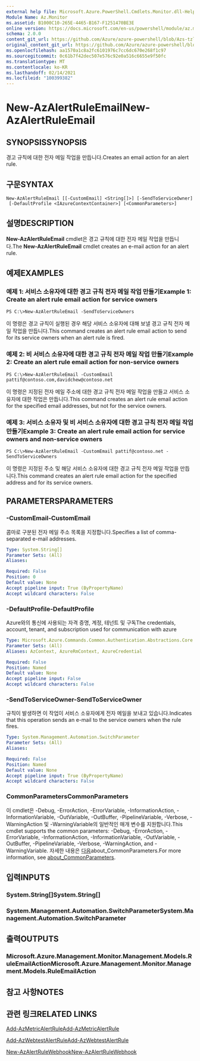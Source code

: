 ```yaml
---
external help file: Microsoft.Azure.PowerShell.Cmdlets.Monitor.dll-Help.xml
Module Name: Az.Monitor
ms.assetid: B1000C10-265E-4465-B167-F1251470BE3E
online version: https://docs.microsoft.com/en-us/powershell/module/az.monitor/new-azalertruleemail
schema: 2.0.0
content_git_url: https://github.com/Azure/azure-powershell/blob/Azs-tzl/src/Monitor/Monitor/help/New-AzAlertRuleEmail.md
original_content_git_url: https://github.com/Azure/azure-powershell/blob/Azs-tzl/src/Monitor/Monitor/help/New-AzAlertRuleEmail.md
ms.openlocfilehash: aa1570a1c8a2fc6101976c7cc6dc670e268f1c97
ms.sourcegitcommit: 0c61b7f42dec507e576c92e0a516c6655e9f50fc
ms.translationtype: MT
ms.contentlocale: ko-KR
ms.lasthandoff: 02/14/2021
ms.locfileid: "100399382"
---
```

# <span data-ttu-id="abf38-101">New-AzAlertRuleEmail</span><span class="sxs-lookup"><span data-stu-id="abf38-101">New-AzAlertRuleEmail</span></span>

## <span data-ttu-id="abf38-102">SYNOPSIS</span><span class="sxs-lookup"><span data-stu-id="abf38-102">SYNOPSIS</span></span>
<span data-ttu-id="abf38-103">경고 규칙에 대한 전자 메일 작업을 만듭니다.</span><span class="sxs-lookup"><span data-stu-id="abf38-103">Creates an email action for an alert rule.</span></span>

## <span data-ttu-id="abf38-104">구문</span><span class="sxs-lookup"><span data-stu-id="abf38-104">SYNTAX</span></span>

```
New-AzAlertRuleEmail [[-CustomEmail] <String[]>] [-SendToServiceOwner]
 [-DefaultProfile <IAzureContextContainer>] [<CommonParameters>]
```

## <span data-ttu-id="abf38-105">설명</span><span class="sxs-lookup"><span data-stu-id="abf38-105">DESCRIPTION</span></span>
<span data-ttu-id="abf38-106">**New-AzAlertRuleEmail** cmdlet은 경고 규칙에 대한 전자 메일 작업을 만듭니다.</span><span class="sxs-lookup"><span data-stu-id="abf38-106">The **New-AzAlertRuleEmail** cmdlet creates an e-mail action for an alert rule.</span></span>

## <span data-ttu-id="abf38-107">예제</span><span class="sxs-lookup"><span data-stu-id="abf38-107">EXAMPLES</span></span>

### <span data-ttu-id="abf38-108">예제 1: 서비스 소유자에 대한 경고 규칙 전자 메일 작업 만들기</span><span class="sxs-lookup"><span data-stu-id="abf38-108">Example 1: Create an alert rule email action for service owners</span></span>
```
PS C:\>New-AzAlertRuleEmail -SendToServiceOwners
```

<span data-ttu-id="abf38-109">이 명령은 경고 규칙이 실행된 경우 해당 서비스 소유자에 대해 보낼 경고 규칙 전자 메일 작업을 만듭니다.</span><span class="sxs-lookup"><span data-stu-id="abf38-109">This command creates an alert rule email action to send for its service owners when an alert rule is fired.</span></span>

### <span data-ttu-id="abf38-110">예제 2: 비 서비스 소유자에 대한 경고 규칙 전자 메일 작업 만들기</span><span class="sxs-lookup"><span data-stu-id="abf38-110">Example 2: Create an alert rule email action for non-service owners</span></span>
```
PS C:\>New-AzAlertRuleEmail -CustomEmail pattif@contoso.com,davidchew@contoso.net
```

<span data-ttu-id="abf38-111">이 명령은 지정된 전자 메일 주소에 대한 경고 규칙 전자 메일 작업을 만들고 서비스 소유자에 대한 작업은 만듭니다.</span><span class="sxs-lookup"><span data-stu-id="abf38-111">This command creates an alert rule email action for the specified email addresses, but not for the service owners.</span></span>

### <span data-ttu-id="abf38-112">예제 3: 서비스 소유자 및 비 서비스 소유자에 대한 경고 규칙 전자 메일 작업 만들기</span><span class="sxs-lookup"><span data-stu-id="abf38-112">Example 3: Create an alert rule email action for service owners and non-service owners</span></span>
```
PS C:\>New-AzAlertRuleEmail -CustomEmail pattif@contoso.net -SendToServiceOwners
```

<span data-ttu-id="abf38-113">이 명령은 지정된 주소 및 해당 서비스 소유자에 대한 경고 규칙 전자 메일 작업을 만듭니다.</span><span class="sxs-lookup"><span data-stu-id="abf38-113">This command creates an alert rule email action for the specified address and for its service owners.</span></span>

## <span data-ttu-id="abf38-114">PARAMETERS</span><span class="sxs-lookup"><span data-stu-id="abf38-114">PARAMETERS</span></span>

### <span data-ttu-id="abf38-115">-CustomEmail</span><span class="sxs-lookup"><span data-stu-id="abf38-115">-CustomEmail</span></span>
<span data-ttu-id="abf38-116">콤마로 구분된 전자 메일 주소 목록을 지정합니다.</span><span class="sxs-lookup"><span data-stu-id="abf38-116">Specifies a list of comma-separated e-mail addresses.</span></span>

```yaml
Type: System.String[]
Parameter Sets: (All)
Aliases:

Required: False
Position: 0
Default value: None
Accept pipeline input: True (ByPropertyName)
Accept wildcard characters: False
```

### <span data-ttu-id="abf38-117">-DefaultProfile</span><span class="sxs-lookup"><span data-stu-id="abf38-117">-DefaultProfile</span></span>
<span data-ttu-id="abf38-118">Azure와의 통신에 사용되는 자격 증명, 계정, 테넌트 및 구독</span><span class="sxs-lookup"><span data-stu-id="abf38-118">The credentials, account, tenant, and subscription used for communication with azure</span></span>

```yaml
Type: Microsoft.Azure.Commands.Common.Authentication.Abstractions.Core.IAzureContextContainer
Parameter Sets: (All)
Aliases: AzContext, AzureRmContext, AzureCredential

Required: False
Position: Named
Default value: None
Accept pipeline input: False
Accept wildcard characters: False
```

### <span data-ttu-id="abf38-119">-SendToServiceOwner</span><span class="sxs-lookup"><span data-stu-id="abf38-119">-SendToServiceOwner</span></span>
<span data-ttu-id="abf38-120">규칙이 발생하면 이 작업이 서비스 소유자에게 전자 메일을 보내고 있습니다.</span><span class="sxs-lookup"><span data-stu-id="abf38-120">Indicates that this operation sends an e-mail to the service owners when the rule fires.</span></span>

```yaml
Type: System.Management.Automation.SwitchParameter
Parameter Sets: (All)
Aliases:

Required: False
Position: Named
Default value: None
Accept pipeline input: True (ByPropertyName)
Accept wildcard characters: False
```

### <span data-ttu-id="abf38-121">CommonParameters</span><span class="sxs-lookup"><span data-stu-id="abf38-121">CommonParameters</span></span>
<span data-ttu-id="abf38-122">이 cmdlet은 -Debug, -ErrorAction, -ErrorVariable, -InformationAction, -InformationVariable, -OutVariable, -OutBuffer, -PipelineVariable, -Verbose, -WarningAction 및 -WarningVariable의 일반적인 매개 변수를 지원합니다.</span><span class="sxs-lookup"><span data-stu-id="abf38-122">This cmdlet supports the common parameters: -Debug, -ErrorAction, -ErrorVariable, -InformationAction, -InformationVariable, -OutVariable, -OutBuffer, -PipelineVariable, -Verbose, -WarningAction, and -WarningVariable.</span></span> <span data-ttu-id="abf38-123">자세한 내용은 [다음](http://go.microsoft.com/fwlink/?LinkID=113216)about_CommonParameters.</span><span class="sxs-lookup"><span data-stu-id="abf38-123">For more information, see [about_CommonParameters](http://go.microsoft.com/fwlink/?LinkID=113216).</span></span>

## <span data-ttu-id="abf38-124">입력</span><span class="sxs-lookup"><span data-stu-id="abf38-124">INPUTS</span></span>

### <span data-ttu-id="abf38-125">System.String[]</span><span class="sxs-lookup"><span data-stu-id="abf38-125">System.String[]</span></span>

### <span data-ttu-id="abf38-126">System.Management.Automation.SwitchParameter</span><span class="sxs-lookup"><span data-stu-id="abf38-126">System.Management.Automation.SwitchParameter</span></span>

## <span data-ttu-id="abf38-127">출력</span><span class="sxs-lookup"><span data-stu-id="abf38-127">OUTPUTS</span></span>

### <span data-ttu-id="abf38-128">Microsoft.Azure.Management.Monitor.Management.Models.RuleEmailAction</span><span class="sxs-lookup"><span data-stu-id="abf38-128">Microsoft.Azure.Management.Monitor.Management.Models.RuleEmailAction</span></span>

## <span data-ttu-id="abf38-129">참고 사항</span><span class="sxs-lookup"><span data-stu-id="abf38-129">NOTES</span></span>

## <span data-ttu-id="abf38-130">관련 링크</span><span class="sxs-lookup"><span data-stu-id="abf38-130">RELATED LINKS</span></span>


[<span data-ttu-id="abf38-131">Add-AzMetricAlertRule</span><span class="sxs-lookup"><span data-stu-id="abf38-131">Add-AzMetricAlertRule</span></span>](./Add-AzMetricAlertRule.md)

[<span data-ttu-id="abf38-132">Add-AzWebtestAlertRule</span><span class="sxs-lookup"><span data-stu-id="abf38-132">Add-AzWebtestAlertRule</span></span>](./Add-AzWebtestAlertRule.md)

[<span data-ttu-id="abf38-133">New-AzAlertRuleWebhook</span><span class="sxs-lookup"><span data-stu-id="abf38-133">New-AzAlertRuleWebhook</span></span>](./New-AzAlertRuleWebhook.md)


